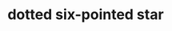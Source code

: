 ---
layout: smileys&emotion
title: dotted six-pointed star
emoji: dotted_six_pointed_star
permalink: 🔯.html
image: assets/img/3moji/dotted_six_pointed_star.png
---